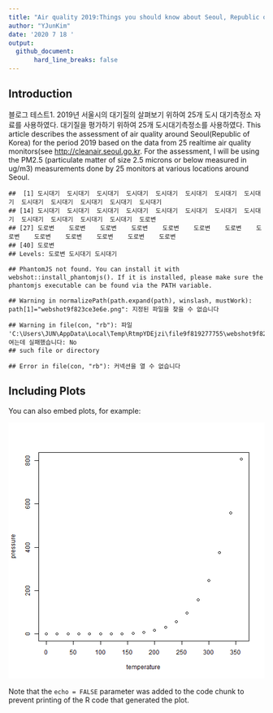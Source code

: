 ```yaml
---
title: "Air quality 2019:Things you should know about Seoul, Republic of Korea"
author: "YJunKim"
date: '2020 7 18 '
output: 
  github_document:
       hard_line_breaks: false
---
```




## Introduction
블로그 테스트1. 2019년 서울시의 대기질의 살펴보기 위하여 25개 도시 대기측정소 자료를 사용하였다. 대기질을 평가하기 위하여 25개 도시대기측정소를 사용하였다.
This article describes the assessment of air quality around Seoul(Republic of Korea) for the period 2019 based on the data from 25 realtime air quality monitors(see <http://cleanair.seoul.go.kr>. For the assessment, I will be using the PM2.5 (particulate matter of size 2.5 microns or below measured in ug/m3) measurements done by 25 monitors at various locations around Seoul.



```
##  [1] 도시대기  도시대기  도시대기  도시대기  도시대기  도시대기  도시대기  도시대기  도시대기  도시대기  도시대기  도시대기  도시대기 
## [14] 도시대기  도시대기  도시대기  도시대기  도시대기  도시대기  도시대기  도시대기  도시대기  도시대기  도시대기  도시대기  도로변   
## [27] 도로변    도로변    도로변    도로변    도로변    도로변    도로변    도로변    도로변    도로변    도로변    도로변    도로변   
## [40] 도로변   
## Levels: 도로변 도시대기 도시대기
```

```
## PhantomJS not found. You can install it with webshot::install_phantomjs(). If it is installed, please make sure the phantomjs executable can be found via the PATH variable.
```

```
## Warning in normalizePath(path.expand(path), winslash, mustWork): path[1]="webshot9f823ce3e6e.png": 지정된 파일을 찾을 수 없습니다
```

```
## Warning in file(con, "rb"): 파일 'C:\Users\JUN\AppData\Local\Temp\RtmpYDEjzi\file9f819277755\webshot9f823ce3e6e.png'를 여는데 실패했습니다: No
## such file or directory
```

```
## Error in file(con, "rb"): 커넥션을 열 수 없습니다
```

## Including Plots

You can also embed plots, for example:

![plot of chunk pressure](figure/pressure-1.png)

Note that the `echo = FALSE` parameter was added to the code chunk to prevent printing of the R code that generated the plot.

